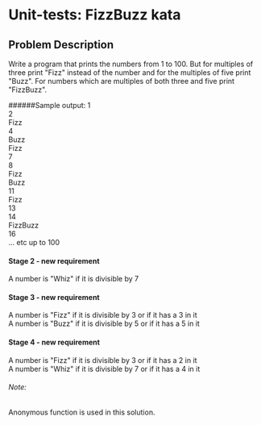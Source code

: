 # Unit-tests: FizzBuzz kata

## Problem Description

Write a program that prints the numbers from 1 to 100. But for multiples of three print "Fizz" instead of the number and for the multiples of five print "Buzz". For numbers which are multiples of both three and five print "FizzBuzz".

######Sample output:
1<br />
2<br />
Fizz<br />
4<br />
Buzz<br />
Fizz<br />
7<br />
8<br />
Fizz<br />
Buzz<br />
11<br />
Fizz<br />
13<br />
14<br />
FizzBuzz<br />
16<br />
... etc up to 100

#### Stage 2 - new requirement
A number is "Whiz" if it is divisible by 7

#### Stage 3 - new requirement
A number is "Fizz" if it is divisible by 3 or if it has a 3 in it<br />
A number is "Buzz" if it is divisible by 5 or if it has a 5 in it

#### Stage 4 - new requirement
A number is "Fizz" if it is divisible by 3 or if it has a 2 in it<br />
A number is "Whiz" if it is divisible by 7 or if it has a 4 in it

###### Note:
Anonymous function is used in this solution.
